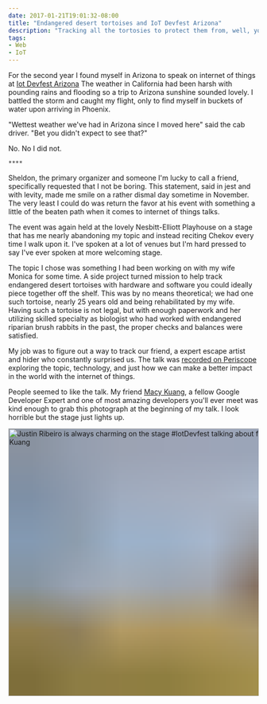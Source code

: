```yaml
---
date: 2017-01-21T19:01:32-08:00
title: "Endangered desert tortoises and IoT Devfest Arizona"
description: "Tracking all the tortosies to protect them from, well, you."
tags:
- Web
- IoT
---
```


For the second year I found myself in Arizona to speak on internet of things at [Iot Devfest Arizona](https://www.iotdevfest.com/)  The weather in California had been harsh with pounding rains and flooding so a trip to Arizona sunshine sounded lovely. I battled the storm and caught my flight, only to find myself in buckets of water upon arriving in Phoenix.

"Wettest weather we've had in Arizona since I moved here" said the cab driver. "Bet you didn't expect to see that?"

No. No I did not.

`****`

Sheldon, the primary organizer and someone I'm lucky to call a friend, specifically requested that I not be boring. This statement, said in jest and with levity, made me smile on a rather dismal day sometime in November. The very least I could do was return the favor at his event with something a little of the beaten path when it comes to internet of things talks.

The event was again held at the lovely Nesbitt-Elliott Playhouse on a stage that has me nearly abandoning my topic and instead reciting Chekov every time I walk upon it. I've spoken at a lot of venues but I'm hard pressed to say I've ever spoken at more welcoming stage.

The topic I chose was something I had been working on with my wife Monica for some time. A side project turned mission to help track endangered desert tortoises with hardware and software you could ideally piece together off the shelf. This was by no means theoretical; we had one such tortoise, nearly 25 years old and being rehabilitated by my wife. Having such a tortoise is not legal, but with enough paperwork and her utilizing skilled specialty as biologist who had worked with endangered riparian brush rabbits in the past, the proper checks and balances were satisfied.

My job was to figure out a way to track our friend, a expert escape artist and hider who constantly surprised us. The talk was [recorded on Periscope](https://www.periscope.tv/w/1OdKreqjeYwxX) exploring the topic, technology, and just how we can make a better impact in the world with the internet of things.

People seemed to like the talk. My friend [Macy Kuang](https://twitter.com/MacyKuang), a fellow Google Developer Expert and one of most amazing developers you'll ever meet was kind enough to grab this photograph at the beginning of my talk. I look horrible but the stage just lights up.

<a href="https://twitter.com/MacyKuang/status/822900220400783360"><img decoding="async" loading="lazy" width="800" height="538" style="background-size: cover;
          background-image: url('data:image/svg+xml;charset=utf-8,%3Csvg xmlns=\'http%3A//www.w3.org/2000/svg\' xmlns%3Axlink=\'http%3A//www.w3.org/1999/xlink\' viewBox=\'0 0 1280 853\'%3E%3Cfilter id=\'b\' color-interpolation-filters=\'sRGB\'%3E%3CfeGaussianBlur stdDeviation=\'.5\'%3E%3C/feGaussianBlur%3E%3CfeComponentTransfer%3E%3CfeFuncA type=\'discrete\' tableValues=\'1 1\'%3E%3C/feFuncA%3E%3C/feComponentTransfer%3E%3C/filter%3E%3Cimage filter=\'url(%23b)\' x=\'0\' y=\'0\' height=\'100%25\' width=\'100%25\' xlink%3Ahref=\'data%3Aimage/png;base64,iVBORw0KGgoAAAANSUhEUgAAAAkAAAAGCAIAAACepSOSAAAACXBIWXMAAC4jAAAuIwF4pT92AAAAs0lEQVQI1wGoAFf/AImSoJSer5yjs52ktp2luJuluKOpuJefsoCNowB+kKaOm66grL+krsCnsMGrt8m1u8mzt8OVoLIAhJqzjZ2tnLLLnLHJp7fNmpyjqbPCqLrRjqO7AIeUn5ultaWtt56msaSnroZyY4mBgLq7wY6TmwCRfk2Pf1uzm2WulV+xmV6rmGyQfFm3nWSBcEIAfm46jX1FkH5Djn5AmodGo49MopBLlIRBfG8yj/dfjF5frTUAAAAASUVORK5CYII=\'%3E%3C/image%3E%3C/svg%3E');" src="https://storage.googleapis.com/jdr-public-imgs/blog-archive/2017/iot-devfest-az.jpg" alt="Justin Ribeiro is always charming on the stage #IotDevfest talking about finding a turtle with #iot technology. - Macy Kuang"></a>